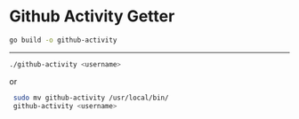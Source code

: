 # Github Activity Getter


```bash
go build -o github-activity 
```
---

```bash
./github-activity <username>
```
or
```bash
 sudo mv github-activity /usr/local/bin/ 
 github-activity <username>
```
